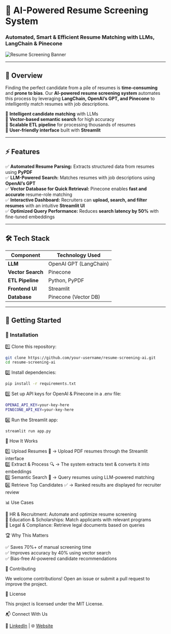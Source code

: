 # 🚀 AI-Powered Resume Screening System  
### Automated, Smart & Efficient Resume Matching with LLMs, LangChain & Pinecone  

![Resume Screening Banner](https://media.istockphoto.com/id/1195108805/photo/human-resources-concept.jpg?s=2048x2048&w=is&k=20&c=d3LpcWAEVtN-DTDPrNj4D-dsN4hEAn5_qn-SAz5yRaM=)

---

## 📌 Overview  
Finding the perfect candidate from a pile of resumes is **time-consuming** and **prone to bias**. Our **AI-powered resume screening system** automates this process by leveraging **LangChain, OpenAI’s GPT, and Pinecone** to intelligently match resumes with job descriptions.  

🔹 **Intelligent candidate matching** with LLMs  
🔹 **Vector-based semantic search** for high accuracy  
🔹 **Scalable ETL pipeline** for processing thousands of resumes  
🔹 **User-friendly interface** built with **Streamlit**  

---

## ⚡ Features  
✅ **Automated Resume Parsing:** Extracts structured data from resumes using **PyPDF**  
✅ **LLM-Powered Search:** Matches resumes with job descriptions using **OpenAI’s GPT**  
✅ **Vector Database for Quick Retrieval:** Pinecone enables **fast and accurate** resume-role matching  
✅ **Interactive Dashboard:** Recruiters can **upload, search, and filter resumes** with an intuitive **Streamlit UI**  
✅ **Optimized Query Performance:** Reduces **search latency by 50%** with fine-tuned embeddings  

---

## 🛠 Tech Stack  
| Component        | Technology Used  |
|-----------------|-----------------|
| **LLM**         | OpenAI GPT (LangChain) |
| **Vector Search** | Pinecone  |
| **ETL Pipeline** | Python, PyPDF  |
| **Frontend UI** | Streamlit  |
| **Database** | Pinecone (Vector DB)  |

---

## 🚀 Getting Started  

### 🔧 Installation  
1️⃣ Clone this repository:  
```bash
git clone https://github.com/your-username/resume-screening-ai.git
cd resume-screening-ai
```

2️⃣ Install dependencies:

```bash
pip install -r requirements.txt
```

3️⃣ Set up API keys for OpenAI & Pinecone in a .env file:
```bash
OPENAI_API_KEY=your-key-here
PINECONE_API_KEY=your-key-here
```

4️⃣ Run the Streamlit app:

```bash
streamlit run app.py
```


🎯 How It Works

1️⃣ Upload Resumes 📄 → Upload PDF resumes through the Streamlit interface  
2️⃣ Extract & Process 🔍 → The system extracts text & converts it into embeddings  
3️⃣ Semantic Search 🚀 → Query resumes using LLM-powered matching  
4️⃣ Retrieve Top Candidates ✅ → Ranked results are displayed for recruiter review

📊 Use Cases

🔹 HR & Recruitment: Automate and optimize resume screening  
🔹 Education & Scholarships: Match applicants with relevant programs  
🔹 Legal & Compliance: Retrieve legal documents based on queries

🏆 Why This Matters

✅ Saves 70%+ of manual screening time  
✅ Improves accuracy by 40% using vector search  
✅ Bias-free AI-powered candidate recommendations

🤝 Contributing

We welcome contributions! Open an issue or submit a pull request to improve the project.

📜 License

This project is licensed under the MIT License.

📬 Connect With Us

🔗 [LinkedIn](https://www.linkedin.com/in/riya-chaddha-73321a145) | 🌐 [Website](https://github.com/riya2498)
